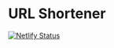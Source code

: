 # URL Shortener
[![Netlify Status](https://api.netlify.com/api/v1/badges/05b96a13-ad15-49a3-a6be-41616d943c00/deploy-status)](https://app.netlify.com/sites/urlshortener2/deploys)